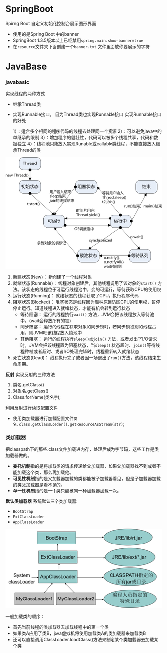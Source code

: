 # SpringBoot

Spirng Boot 自定义初始化控制台展示图形界面
* 使用的是Spring Boot 中的banner
* SpringBoot 1.3.5版本以上已经禁用`spring.main.show-banner=true`
* 在`resource`文件夹下面创建一个`banner.txt` 文件里面放你要展示的字符

# JavaBase
### javabasic

 实现线程的两种方式
 * 继承Thread类
 * 实现Runnable接口， 因为Thread类也实现Runnable接口
实现Runnable接口的好处

      1）：适合多个相同的程序代码的线程去处理同一个资源
      2）：可以避免java中的单继承的限制
      3）：增加程序的健壮性，代码可以被多个线程共享，代码和数据独立
      4）：线程池只能放入实现Runable或callable类线程，不能直接放入继承Thread的类
           
<img src="20150309140927553.jpg" alt="线程"/>

1. 新建状态(New)： 新创建了一个线程对象
2. 就绪状态(Runnable)： 线程对象创建后，其他线程调用了该对象的`start()` 方法。该状态的线程位于可运行线程池中，变的可运行，等待获取CPU的使用权
3. 运行状态(Running)： 就绪状态的线程获取了CPU，执行程序代码
4. 阻塞状态(Blocked)： 阻塞状态是线程因为魔种原因防区CPU的使用权，暂停停止运行。知道线程进入就绪状态，才能有机会转到运行状态
    * 等待阻塞： 运行的线程执行`wait()` 方法，JVM会把该线程放入等待池中。(wait会释放所有的锁)
    * 同步阻塞： 运行的线程在获取对象的同步锁时，若同步锁被别的线程占用，则JVM吧该线程放入锁池中
    * 其他阻塞： 运行的线程执行`sleep()或join()` 方法，或者发出了I/O请求时，JVM会把该线程置为阻塞状态，当`sleep()` 状态超时、`join()`等待线程种植或者超时、或者I/O处理完毕时，线程重新转入就绪状态
5. 死亡状态(Dead)： 线程执行完了或者因一场退出了`run()`方法，该线程结束生命周期。

**反射**
实现反射的三种方法
1. 类名.getClass()
2. 对象名.getClass()
3. Class.forName(类名字);

利用反射进行读取配置文件
* 使用类加载器进行加载配置文件`类名.class.getClassLoader().getResourceAsStream(str)`;
    
### 类加载器
把classpath下的那些.class文件加载进内存，处理后成为字节码，这些工作是类加载器做的。

- **委托机制**指的是将加载类的请求传递给父加载器，如果父加载器找不到或者不能加载这个类，那么再加载他。
- **可见性机制**指的是父加载器加载的类都能被子加载器看见，但是子加载器加载的类父加载器是看不见的。
- **单一性机制**指的是一个类只能被同一种加载器加载一次。

**默认类加载器**
系统默认三个类加载器:

- `BootStrap`
- `ExtClassLoader`
- `AppClassLoader`

<img src="javaSE_ClassLoader.png"  alt="类加载器" />

一般加载类的顺序：

- 首先当前线程的类加载器去加载线程中的第一个类
- 如果类A应用了类B，java虚拟机将使用加载类A的类加载器来加载类B
- 还可以直接调用ClassLoader.loadClass()方法来制定某个类加载器去加载某个类


